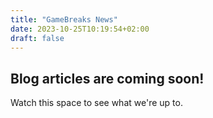 ```yaml
---
title: "GameBreaks News"
date: 2023-10-25T10:19:54+02:00
draft: false
---
```


## Blog articles are coming soon!

Watch this space to see what we're up to.
